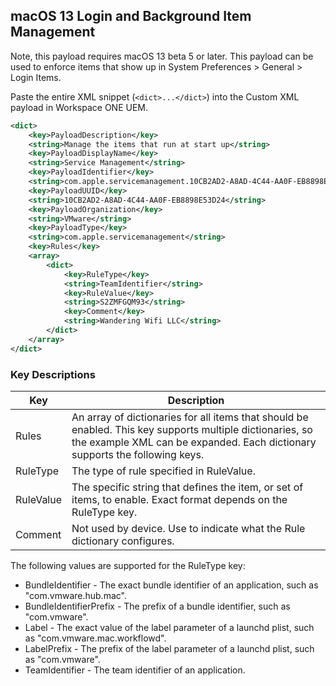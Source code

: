 ## macOS 13 Login and Background Item Management ##

Note, this payload requires macOS 13 beta 5 or later.  This payload can be used to enforce items that show up in System Preferences > General > Login Items.

Paste the entire XML snippet (`<dict>...</dict>`) into the Custom XML payload in Workspace ONE UEM.

```xml
<dict>
    <key>PayloadDescription</key>
    <string>Manage the items that run at start up</string>
    <key>PayloadDisplayName</key>
    <string>Service Management</string>
    <key>PayloadIdentifier</key>
    <string>com.apple.servicemanagement.10CB2AD2-A8AD-4C44-AA0F-EB8898E53D24</string>
    <key>PayloadUUID</key>
    <string>10CB2AD2-A8AD-4C44-AA0F-EB8898E53D24</string>
    <key>PayloadOrganization</key>
    <string>VMware</string>
    <key>PayloadType</key>
    <string>com.apple.servicemanagement</string>
    <key>Rules</key>
    <array>
        <dict>
            <key>RuleType</key>
            <string>TeamIdentifier</string>
            <key>RuleValue</key>
            <string>S2ZMFGQM93</string>
            <key>Comment</key>
            <string>Wandering Wifi LLC</string>
        </dict>
    </array>
</dict>
```

### Key Descriptions ###

| Key           | Description   |
|---------------|---------------|
| Rules | An array of dictionaries for all items that should be enabled.  This key supports multiple dictionaries, so the example XML can be expanded.  Each dictionary supports the following keys. | 
| RuleType | The type of rule specified in RuleValue. | 
| RuleValue | The specific string that defines the item, or set of items, to enable.  Exact format depends on the RuleType key. | 
| Comment | Not used by device.  Use to indicate what the Rule dictionary configures. | 

The following values are supported for the RuleType key:

* BundleIdentifier - The exact bundle identifier of an application, such as "com.vmware.hub.mac".
* BundleIdentifierPrefix - The prefix of a bundle identifier, such as "com.vmware".
* Label - The exact value of the label parameter of a launchd plist, such as "com.vmware.mac.workflowd".
* LabelPrefix - The prefix of the label parameter of a launchd plist, such as "com.vmware".
* TeamIdentifier - The team identifier of an application.